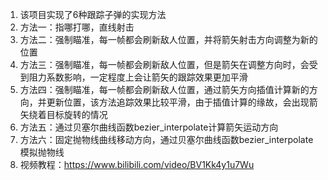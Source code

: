 1. 该项目实现了6种跟踪子弹的实现方法
2. 方法一：指哪打哪，直线射击
3. 方法二：强制瞄准，每一帧都会刷新敌人位置，并将箭矢射击方向调整为新的位置
4. 方法三：强制瞄准，每一帧都会刷新敌人位置，但是箭矢在调整方向时，会受到阻力系数影响，一定程度上会让箭矢的跟踪效果更加平滑
5. 方法四：强制瞄准，每一帧都会刷新敌人位置，通过箭矢方向插值计算新的方向，并更新位置，该方法追踪效果比较平滑，由于插值计算的缘故，会出现箭矢绕着目标旋转的情况
6. 方法五：通过贝塞尔曲线函数bezier_interpolate计算箭矢运动方向
7. 方法六：固定抛物线曲线移动方向，通过贝塞尔曲线函数bezier_interpolate模拟抛物线
8. 视频教程：https://www.bilibili.com/video/BV1Kk4y1u7Wu
